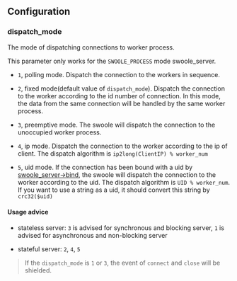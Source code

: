 ## Configuration

### dispatch_mode

The mode of dispatching connections to worker process.

This parameter only works for the `SWOOLE_PROCESS` mode swoole_server.

- `1`, polling mode. Dispatch the connection to the workers in sequence.

- `2`, fixed mode(default value of `dispatch_mode`). Dispatch the connection to the worker according to the id number of connection. In this mode, the data from the same connection will be handled by the same worker process. 

- `3`, preemptive mode. The swoole will dispatch the connection to the unoccupied worker process.

- `4`, ip mode. Dispatch the connection to the worker according to the ip of client. The dispatch algorithm is `ip2long(ClientIP) % worker_num`

- `5`, uid mode. If the connection has been bound with a uid by [swoole_server->bind](/modules/swoole-server/methods/bind.md), the swoole will dispatch the connection to the worker according to the uid. The dispatch algorithm is `UID % worker_num`. If you want to use a string as a uid, it should convert this string by `crc32($uid)`

#### Usage advice

- stateless server: `3` is advised for synchronous and blocking server, `1` is advised for asynchronous and non-blocking server

- stateful server: `2`, `4`, `5`


> If the `dispatch_mode` is `1` or `3`, the event of `connect` and `close` will be shielded.
